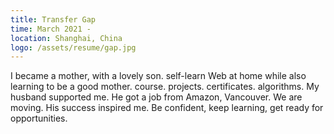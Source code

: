 ```yaml
---
title: Transfer Gap
time: March 2021 -
location: Shanghai, China
logo: /assets/resume/gap.jpg
---
```


I became a mother, with a lovely son.
self-learn Web at home while also learning to be a good mother.
course. projects. certificates. algorithms.
My husband supported me. He got a job from Amazon, Vancouver. We are moving.
His success inspired me. 
Be confident, keep learning, get ready for opportunities.
